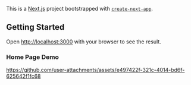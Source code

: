 This is a [Next.js](https://nextjs.org/) project bootstrapped with [`create-next-app`](https://github.com/vercel/next.js/tree/canary/packages/create-next-app).

## Getting Started


Open [http://localhost:3000](http://localhost:3000) with your browser to see the result.


### Home Page Demo



https://github.com/user-attachments/assets/e497422f-321c-4014-bd6f-625642f1fc68


